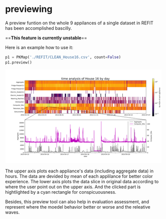 
# previewing

A preview funtion on the whole 9 appilances of a single dataset
in REFIT has been accomplished bascilly.

==**This feature is currently unstable**==

Here is an example how to use it:

```python
p1 = PKMap('./REFIT/CLEAN_House16.csv', count=False)
p1.preview()
```

![an example of preview funcion](figs/preview_house16_by_day.svg)

The upper axis plots each appliance's data (including aggregate data)
in hours. The data are devided by mean of each applilance for
better color experience.
The lower axis plots the data slice in original data according to
where the user point out on the upper axis.
And the clicked part is hightlighted by a cyan rectangle for conspicuousness.

Besides, this preview tool can also help in evaluation assessment,
and represent where the moedel behavior better or worse and
the releative waves.
